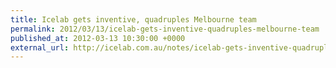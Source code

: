 ```yaml
---
title: Icelab gets inventive, quadruples Melbourne team
permalink: 2012/03/13/icelab-gets-inventive-quadruples-melbourne-team
published_at: 2012-03-13 10:30:00 +0000
external_url: http://icelab.com.au/notes/icelab-gets-inventive-quadruples-melbourne-team/
---
```

